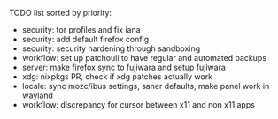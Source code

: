 TODO list sorted by priority:
* security: tor profiles and fix iana
* security: add default firefox config
* security: security hardening through sandboxing 
* workflow: set up patchouli to have regular and automated backups
* server: make firefox sync to fujiwara and setup fujiwara
* xdg: nixpkgs PR, check if xdg patches actually work
* locale: sync mozc/ibus settings, saner defaults, make panel work in wayland
* workflow: discrepancy for cursor between x11 and non x11 apps
